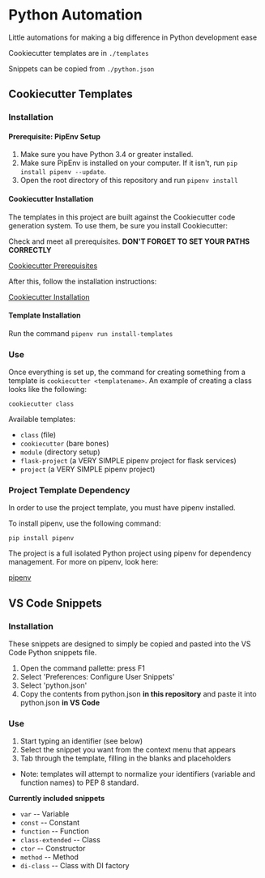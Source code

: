 # Python Automation #

Little automations for making a big difference in Python development ease

Cookiecutter templates are in `./templates`

Snippets can be copied from `./python.json`

## Cookiecutter Templates ##

### Installation ###

#### Prerequisite: PipEnv Setup ####

1. Make sure you have Python 3.4 or greater installed.
2. Make sure PipEnv is installed on your computer. If it isn't, run `pip install pipenv --update`.
3. Open the root directory of this repository and run `pipenv install`

#### Cookiecutter Installation ####

The templates in this project are built against the Cookiecutter code generation system. To use them, be sure you install Cookiecutter:

Check and meet all prerequisites. **DON'T FORGET TO SET YOUR PATHS CORRECTLY**

[Cookiecutter Prerequisites](https://cookiecutter.readthedocs.io/en/1.7.2/installation.html#prerequisites)

After this, follow the installation instructions:

[Cookiecutter Installation](https://cookiecutter.readthedocs.io/en/1.7.2/installation.html#install-cookiecutter)

#### Template Installation ####

Run the command `pipenv run install-templates`

### Use ###

Once everything is set up, the command for creating something from a template is `cookiecutter <templatename>`. An example of creating a class looks like the following:

`cookiecutter class`

Available templates:

- `class` (file)
- `cookiecutter` (bare bones)
- `module` (directory setup)
- `flask-project` (a VERY SIMPLE pipenv project for flask services)
- `project` (a VERY SIMPLE pipenv project)

### Project Template Dependency ###

In order to use the project template, you must have pipenv installed.

To install pipenv, use the following command:

`pip install pipenv`

The project is a full isolated Python project using pipenv for dependency management.  For more on pipenv, look here:

[pipenv](https://pipenv-fork.readthedocs.io/en/latest/)

## VS Code Snippets ##

### Installation ###

These snippets are designed to simply be copied and pasted into the VS Code Python snippets file.

1. Open the command pallette: press F1
2. Select 'Preferences: Configure User Snippets'
3. Select 'python.json'
4. Copy the contents from python.json **in this repository** and paste it into python.json **in VS Code**

### Use ###

1. Start typing an identifier (see below)
2. Select the snippet you want from the context menu that appears
3. Tab through the template, filling in the blanks and placeholders

* Note: templates will attempt to normalize your identifiers (variable and function names) to PEP 8 standard.

**Currently included snippets**

- `var` -- Variable
- `const` -- Constant
- `function` -- Function
- `class-extended` -- Class
- `ctor` -- Constructor
- `method` -- Method
- `di-class` -- Class with DI factory